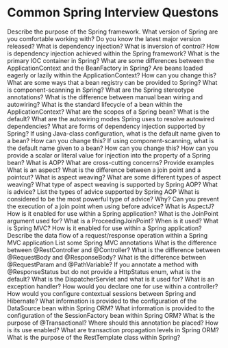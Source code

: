 # Common Spring Interview Questons

Describe the purpose of the Spring framework.
What version of Spring are you comfortable working with? Do you know the latest major version released?
What is dependency injection?
What is inversion of control?
How is dependency injection achieved within the Spring framework?
What is the primary IOC container in Spring?
What are some differences between the ApplicationContext and the BeanFactory in Spring?
Are beans loaded eagerly or lazily within the ApplicationContext? How can you change this?
What are some ways that a bean registry can be provided to Spring?
What is component-scanning in Spring?
What are the Spring stereotype annotations?
What is the difference between manual bean wiring and autowiring?
What is the standard lifecycle of a bean within the ApplicationContext?
What are the scopes of a Spring bean? What is the default?
What are the autowiring modes Spring uses to resolve autowired dependencies?
What are forms of dependency injection supported by Spring?
If using Java-class configuration, what is the default name given to a bean? How can you change this?
If using component-scanning, what is the default name given to a bean? How can you change this?
How can you provide a scalar or literal value for injection into the property of a Spring bean?
What is AOP?
What are cross-cutting concerns? Provide examples
What is an aspect?
What is the difference between a join point and a pointcut?
What is aspect weaving?
What are some different types of aspect weaving?
What type of aspect weaving is supported by Spring AOP?
What is advice? List the types of advice supported by Spring AOP
What is considered to be the most powerful type of advice? Why?
Can you prevent the execution of a join point when using before advice?
What is AspectJ? How is it enabled for use within a Spring application?
What is the JoinPoint argument used for? What is a ProceedingJoinPoint? When is it used?
What is Spring MVC? How is it enabled for use within a Spring application?
Describe the data flow of a request/response operation within a Spring MVC application
List some Spring MVC annotations
What is the difference between @RestController and @Controller?
What is the difference between @RequestBody and @ResponseBody?
What is the difference between @RequestParam and @PathVariable?
If you annotate a method with @ResponseStatus but do not provide a HttpStatus enum, what is the default?
What is the DispatcherServlet and what is it used for?
What is an exception handler? How would you declare one for use within a controller?
How would you configure contextual sessions between Spring and Hibernate?
What information is provided to the configuration of the DataSource bean within Spring ORM?
What information is provided to the configuration of the SessionFactory bean within Spring ORM?
What is the purpose of @Transactional? Where should this annotation be placed? How is its use enabled?
What are transaction propagation levels in Spring ORM?
What is the purpose of the RestTemplate class within Spring?
